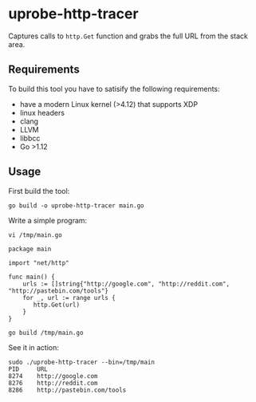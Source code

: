 # uprobe-http-tracer

Captures calls to `http.Get` function and grabs the full URL from the stack area.

## Requirements

To build this tool you have to satisify the following requirements:
- have a modern Linux kernel (>4.12) that supports XDP
- linux headers
- clang
- LLVM
- libbcc
- Go >1.12

## Usage

First build the tool:

```
go build -o uprobe-http-tracer main.go
```

Write a simple program:

```
vi /tmp/main.go

package main

import "net/http"

func main() {
    urls := []string{"http://google.com", "http://reddit.com", "http://pastebin.com/tools"}
    for _, url := range urls {
       http.Get(url)
    }
}

go build /tmp/main.go
```

See it in action:

```
sudo ./uprobe-http-tracer --bin=/tmp/main
PID     URL
8274    http://google.com
8276    http://reddit.com
8286    http://pastebin.com/tools
```
